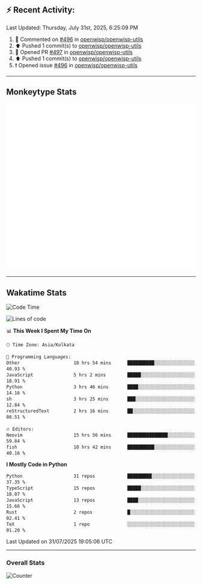 ## :zap: Recent Activity:
<!--RECENT_ACTIVITY:last_update-->
Last Updated: Thursday, July 31st, 2025, 6:25:09 PM
<!--RECENT_ACTIVITY:last_update_end-->
<!--RECENT_ACTIVITY:start-->
1. 💬 Commented on [#496](https://github.com/openwisp/openwisp-utils/issues/496#issuecomment-3132726604) in [openwisp/openwisp-utils](https://github.com/openwisp/openwisp-utils)<br>
2. ⬆️ Pushed 1 commit(s) to [openwisp/openwisp-utils](https://github.com/openwisp/openwisp-utils)<br>
3. 💪 Opened PR [#497](https://github.com/openwisp/openwisp-utils/pull/497) in [openwisp/openwisp-utils](https://github.com/openwisp/openwisp-utils)<br>
4. ⬆️ Pushed 1 commit(s) to [openwisp/openwisp-utils](https://github.com/openwisp/openwisp-utils)<br>
5. ❗️ Opened issue [#496](https://github.com/openwisp/openwisp-utils/issues/496) in [openwisp/openwisp-utils](https://github.com/openwisp/openwisp-utils)<br>
<!--RECENT_ACTIVITY:end-->

---

## Monkeytype Stats
<a href="https://monkeytype.com/profile/dhanus">
  <img src="https://raw.githubusercontent.com/Dhanus3133/Dhanus3133/monkeytype/monkeytype-lb.svg" alt="Monkeytype Profile" />
</a>

---

## Wakatime Stats
<!--START_SECTION:waka-->
![Code Time](http://img.shields.io/badge/Code%20Time-2%2C891%20hrs%2055%20mins-blue)

![Lines of code](https://img.shields.io/badge/From%20Hello%20World%20I%27ve%20Written-4.8%20million%20lines%20of%20code-blue)

📊 **This Week I Spent My Time On** 

```text
🕑︎ Time Zone: Asia/Kolkata

💬 Programming Languages: 
Other                    10 hrs 54 mins      ██████████░░░░░░░░░░░░░░░   40.93 % 
JavaScript               5 hrs 2 mins        █████░░░░░░░░░░░░░░░░░░░░   18.91 % 
Python                   3 hrs 46 mins       ████░░░░░░░░░░░░░░░░░░░░░   14.16 % 
sh                       3 hrs 25 mins       ███░░░░░░░░░░░░░░░░░░░░░░   12.84 % 
reStructuredText         2 hrs 16 mins       ██░░░░░░░░░░░░░░░░░░░░░░░   08.51 % 

🔥 Editors: 
Neovim                   15 hrs 56 mins      ███████████████░░░░░░░░░░   59.84 % 
fish                     10 hrs 42 mins      ██████████░░░░░░░░░░░░░░░   40.16 % 
```

**I Mostly Code in Python** 

```text
Python                   31 repos            █████████░░░░░░░░░░░░░░░░   37.35 % 
TypeScript               15 repos            █████░░░░░░░░░░░░░░░░░░░░   18.07 % 
JavaScript               13 repos            ████░░░░░░░░░░░░░░░░░░░░░   15.66 % 
Rust                     2 repos             █░░░░░░░░░░░░░░░░░░░░░░░░   02.41 % 
TeX                      1 repo              ░░░░░░░░░░░░░░░░░░░░░░░░░   01.20 % 
```




 Last Updated on 31/07/2025 19:05:06 UTC
<!--END_SECTION:waka-->
---

### Overall Stats

<img src="https://moe-counter.glitch.me/get/@Dhanus3133?theme=asoul" alt="Counter" />
